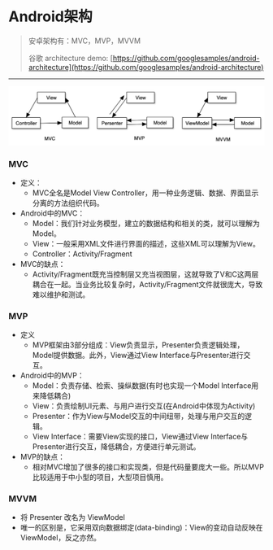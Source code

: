 # Android架构

> 安卓架构有：MVC，MVP，MVVM
> 
> 谷歌 architecture demo: [https://github.com/googlesamples/android-architecture](https://github.com/googlesamples/android-architecture)
> 

---

<img src="./Android架构-配图.png" width="600"/>

### MVC

- 定义：
	- MVC全名是Model View Controller，用一种业务逻辑、数据、界面显示分离的方法组织代码。
- Android中的MVC：
	- Model：我们针对业务模型，建立的数据结构和相关的类，就可以理解为Model。
	- View：一般采用XML文件进行界面的描述，这些XML可以理解为View。
	- Controller：Activity/Fragment
- MVC的缺点：
	- Activity/Fragment既充当控制层又充当视图层，这就导致了V和C这两层耦合在一起。当业务比较复杂时，Activity/Fragment文件就很庞大，导致难以维护和测试。

### MVP

- 定义
	- MVP框架由3部分组成：View负责显示，Presenter负责逻辑处理，Model提供数据。此外，View通过View Interface与Presenter进行交互。
- Android中的MVP：
	- Model：负责存储、检索、操纵数据(有时也实现一个Model Interface用来降低耦合)
	- View：负责绘制UI元素、与用户进行交互(在Android中体现为Activity)
	- Presenter：作为View与Model交互的中间纽带，处理与用户交互的逻辑。
	- View Interface：需要View实现的接口，View通过View Interface与Presenter进行交互，降低耦合，方便进行单元测试。
- MVP的缺点：
	- 相对MVC增加了很多的接口和实现类，但是代码量要庞大一些。所以MVP比较适用于中小型的项目，大型项目慎用。


### MVVM

- 将 Presenter 改名为 ViewModel
- 唯一的区别是，它采用双向数据绑定(data-binding)：View的变动自动反映在ViewModel，反之亦然。
